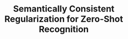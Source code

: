---
id:             2017-score
title:          Semantically Consistent Regularization for Zero-Shot Recognition
authors:        <b>Pedro Morgado</b> and Nuno Vasconcelos
venue:          IEEE Conf. on Computer Vision and Pattern Recognition (CVPR), Honolulu, Hawaii, 2017.
year:           "2017-06"
thumbnail:      assets/publications/2017-score/thumbnail.png
links:
    pdf:        assets/publications/2017-score/paper.pdf
    arxiv:      https://arxiv.org/abs/1704.03039
    code:       https://github.com/pedro-morgado/score-zeroshot
    poster:     assets/publications/2017-score/poster.pdf
    bibtex:     assets/publications/2017-score/ref.txt
---
